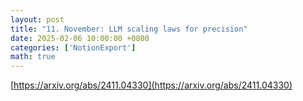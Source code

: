```yaml
---
layout: post
title: "11. November: LLM scaling laws for precision"
date: 2025-02-06 10:00:00 +0800
categories: ['NotionExport']
math: true
---
```


[https://arxiv.org/abs/2411.04330](https://arxiv.org/abs/2411.04330)

